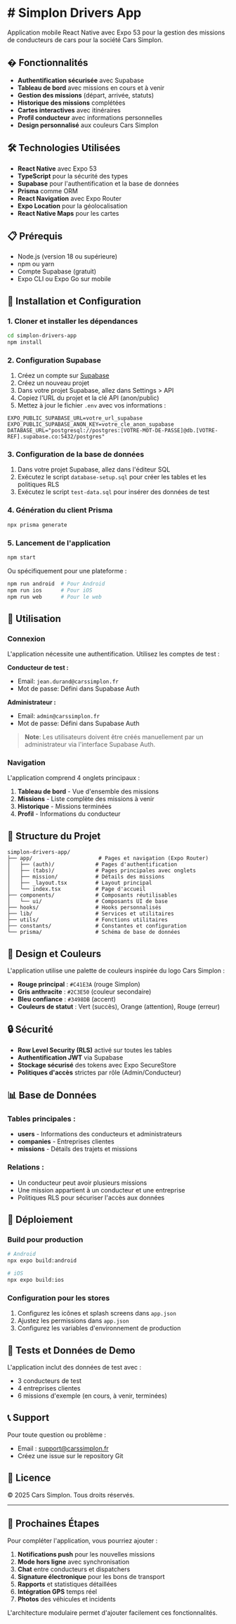 # # Simplon Drivers App

Application mobile React Native avec Expo 53 pour la gestion des missions de conducteurs de cars pour la société Cars Simplon.

## � Fonctionnalités

- **Authentification sécurisée** avec Supabase
- **Tableau de bord** avec missions en cours et à venir
- **Gestion des missions** (départ, arrivée, statuts)
- **Historique des missions** complétées
- **Cartes interactives** avec itinéraires
- **Profil conducteur** avec informations personnelles
- **Design personnalisé** aux couleurs Cars Simplon

## 🛠 Technologies Utilisées

- **React Native** avec Expo 53
- **TypeScript** pour la sécurité des types
- **Supabase** pour l'authentification et la base de données
- **Prisma** comme ORM
- **React Navigation** avec Expo Router
- **Expo Location** pour la géolocalisation
- **React Native Maps** pour les cartes

## 📋 Prérequis

- Node.js (version 18 ou supérieure)
- npm ou yarn
- Compte Supabase (gratuit)
- Expo CLI ou Expo Go sur mobile

## 🚦 Installation et Configuration

### 1. Cloner et installer les dépendances

```bash
cd simplon-drivers-app
npm install
```

### 2. Configuration Supabase

1. Créez un compte sur [Supabase](https://supabase.com)
2. Créez un nouveau projet
3. Dans votre projet Supabase, allez dans Settings > API
4. Copiez l'URL du projet et la clé API (anon/public)
5. Mettez à jour le fichier `.env` avec vos informations :

```env
EXPO_PUBLIC_SUPABASE_URL=votre_url_supabase
EXPO_PUBLIC_SUPABASE_ANON_KEY=votre_cle_anon_supabase
DATABASE_URL="postgresql://postgres:[VOTRE-MOT-DE-PASSE]@db.[VOTRE-REF].supabase.co:5432/postgres"
```

### 3. Configuration de la base de données

1. Dans votre projet Supabase, allez dans l'éditeur SQL
2. Exécutez le script `database-setup.sql` pour créer les tables et les politiques RLS
3. Exécutez le script `test-data.sql` pour insérer des données de test

### 4. Génération du client Prisma

```bash
npx prisma generate
```

### 5. Lancement de l'application

```bash
npm start
```

Ou spécifiquement pour une plateforme :

```bash
npm run android  # Pour Android
npm run ios      # Pour iOS
npm run web      # Pour le web
```

## 📱 Utilisation

### Connexion

L'application nécessite une authentification. Utilisez les comptes de test :

**Conducteur de test :**
- Email: `jean.durand@carssimplon.fr`
- Mot de passe: Défini dans Supabase Auth

**Administrateur :**
- Email: `admin@carssimplon.fr`
- Mot de passe: Défini dans Supabase Auth

> **Note**: Les utilisateurs doivent être créés manuellement par un administrateur via l'interface Supabase Auth.

### Navigation

L'application comprend 4 onglets principaux :

1. **Tableau de bord** - Vue d'ensemble des missions
2. **Missions** - Liste complète des missions à venir
3. **Historique** - Missions terminées
4. **Profil** - Informations du conducteur

## 🔧 Structure du Projet

```
simplon-drivers-app/
├── app/                     # Pages et navigation (Expo Router)
│   ├── (auth)/             # Pages d'authentification
│   ├── (tabs)/             # Pages principales avec onglets
│   ├── mission/            # Détails des missions
│   ├── _layout.tsx         # Layout principal
│   └── index.tsx           # Page d'accueil
├── components/             # Composants réutilisables
│   └── ui/                 # Composants UI de base
├── hooks/                  # Hooks personnalisés
├── lib/                    # Services et utilitaires
├── utils/                  # Fonctions utilitaires
├── constants/              # Constantes et configuration
└── prisma/                 # Schéma de base de données
```

## 🎨 Design et Couleurs

L'application utilise une palette de couleurs inspirée du logo Cars Simplon :

- **Rouge principal** : `#C41E3A` (rouge Simplon)
- **Gris anthracite** : `#2C3E50` (couleur secondaire)
- **Bleu confiance** : `#3498DB` (accent)
- **Couleurs de statut** : Vert (succès), Orange (attention), Rouge (erreur)

## 🔒 Sécurité

- **Row Level Security (RLS)** activé sur toutes les tables
- **Authentification JWT** via Supabase
- **Stockage sécurisé** des tokens avec Expo SecureStore
- **Politiques d'accès** strictes par rôle (Admin/Conducteur)

## 📊 Base de Données

### Tables principales :

- **users** - Informations des conducteurs et administrateurs
- **companies** - Entreprises clientes
- **missions** - Détails des trajets et missions

### Relations :

- Un conducteur peut avoir plusieurs missions
- Une mission appartient à un conducteur et une entreprise
- Politiques RLS pour sécuriser l'accès aux données

## 🚀 Déploiement

### Build pour production

```bash
# Android
npx expo build:android

# iOS
npx expo build:ios
```

### Configuration pour les stores

1. Configurez les icônes et splash screens dans `app.json`
2. Ajustez les permissions dans `app.json`
3. Configurez les variables d'environnement de production

## 🧪 Tests et Données de Demo

L'application inclut des données de test avec :

- 3 conducteurs de test
- 4 entreprises clientes
- 6 missions d'exemple (en cours, à venir, terminées)

## 📞 Support

Pour toute question ou problème :

- Email : support@carssimplon.fr
- Créez une issue sur le repository Git

## 📝 Licence

© 2025 Cars Simplon. Tous droits réservés.

---

## 🔄 Prochaines Étapes

Pour compléter l'application, vous pourriez ajouter :

1. **Notifications push** pour les nouvelles missions
2. **Mode hors ligne** avec synchronisation
3. **Chat** entre conducteurs et dispatchers  
4. **Signature électronique** pour les bons de transport
5. **Rapports** et statistiques détaillées
6. **Intégration GPS** temps réel
7. **Photos** des véhicules et incidents

L'architecture modulaire permet d'ajouter facilement ces fonctionnalités.
